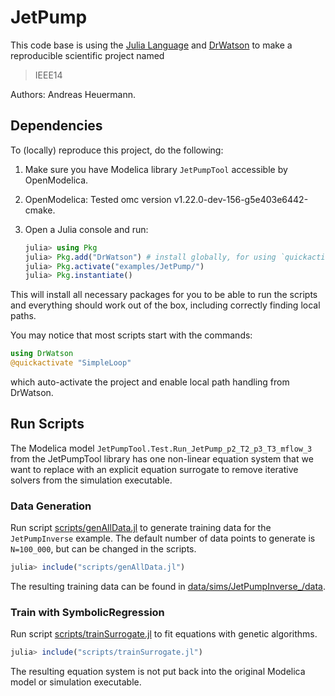 # JetPump

This code base is using the [Julia Language](https://julialang.org/) and
[DrWatson](https://juliadynamics.github.io/DrWatson.jl/stable/)
to make a reproducible scientific project named
> IEEE14

Authors: Andreas Heuermann.

## Dependencies

To (locally) reproduce this project, do the following:

  1. Make sure you have Modelica library `JetPumpTool` accessible by OpenModelica.

  2. OpenModelica: Tested omc version v1.22.0-dev-156-g5e403e6442-cmake.

  3. Open a Julia console and run:

     ```julia
     julia> using Pkg
     julia> Pkg.add("DrWatson") # install globally, for using `quickactivate`
     julia> Pkg.activate("examples/JetPump/")
     julia> Pkg.instantiate()
     ```

This will install all necessary packages for you to be able to run the scripts and
everything should work out of the box, including correctly finding local paths.

You may notice that most scripts start with the commands:
```julia
using DrWatson
@quickactivate "SimpleLoop"
```
which auto-activate the project and enable local path handling from DrWatson.

## Run Scripts

The Modelica model `JetPumpTool.Test.Run_JetPump_p2_T2_p3_T3_mflow_3` from the
JetPumpTool library has one non-linear equation system that we want to replace with an
explicit equation surrogate to remove iterative solvers from the simulation executable.

### Data Generation

Run script [scripts/genAllData.jl](scripts/genAllData.jl) to generate training data for
the `JetPumpInverse` example.
The default number of data points to generate is `N=100_000`, but can be changed in the
scripts.

```julia
julia> include("scripts/genAllData.jl")
```

The resulting training data can be found in
[data/sims/JetPumpInverse_<N>/data](data/sims/JetPumpInverse_100000/data).

### Train with SymbolicRegression

Run script [scripts/trainSurrogate.jl](scripts/trainSurrogate.jl) to fit equations with
genetic algorithms.

```julia
julia> include("scripts/trainSurrogate.jl")
```

The resulting equation system is not put back into the original Modelica model or
simulation executable.
